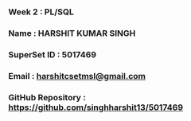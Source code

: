 ### Week 2 : PL/SQL

### Name : HARSHIT KUMAR SINGH
### SuperSet ID : 5017469
### Email : harshitcsetmsl@gmail.com
### GitHub Repository : https://github.com/singhharshit13/5017469
